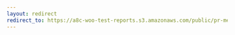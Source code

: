 ```yaml
---
layout: redirect
redirect_to: https://a8c-woo-test-reports.s3.amazonaws.com/public/pr-merge/44178/e2e/index.html
---
```

